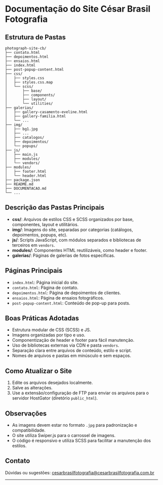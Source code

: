 # Documentação do Site César Brasil Fotografia

## Estrutura de Pastas

```
photograph-site-cb/
├── contato.html
├── depoimentos.html
├── ensaios.html
├── index.html
├── post-popup-content.html
├── css/
│   ├── styles.css
│   ├── styles.css.map
│   └── scss/
│       ├── base/
│       ├── components/
│       ├── layout/
│       └── utilities/
├── galerias/
│   ├── gallery-casamento-eveline.html
│   ├── gallery-familia.html
│   └── ...
├── img/
│   ├── bg1.jpg
│   ├── ...
│   ├── catalogos/
│   ├── depoimentos/
│   └── popups/
├── js/
│   ├── main.js
│   ├── modules/
│   └── vendors/
├── modules/
│   ├── footer.html
│   └── header.html
├── package.json
├── README.md
├── DOCUMENTACAO.md
└── ...
```

## Descrição das Pastas Principais

- **css/**: Arquivos de estilos CSS e SCSS organizados por base, componentes, layout e utilitários.
- **img/**: Imagens do site, separadas por categorias (catálogos, depoimentos, popups, etc).
- **js/**: Scripts JavaScript, com módulos separados e bibliotecas de terceiros em `vendors`.
- **modules/**: Componentes HTML reutilizáveis, como header e footer.
- **galerias/**: Páginas de galerias de fotos específicas.

## Páginas Principais
- `index.html`: Página inicial do site.
- `contato.html`: Página de contato.
- `depoimentos.html`: Página de depoimentos de clientes.
- `ensaios.html`: Página de ensaios fotográficos.
- `post-popup-content.html`: Conteúdo de pop-up para posts.

## Boas Práticas Adotadas
- Estrutura modular de CSS (SCSS) e JS.
- Imagens organizadas por tipo e uso.
- Componentização de header e footer para fácil manutenção.
- Uso de bibliotecas externas via CDN e pasta `vendors`.
- Separação clara entre arquivos de conteúdo, estilo e script.
- Nomes de arquivos e pastas em minúsculo e sem espaços.

## Como Atualizar o Site
1. Edite os arquivos desejados localmente.
2. Salve as alterações.
3. Use a extensão/configuração de FTP para enviar os arquivos para o servidor HostGator (diretório `public_html`).

## Observações
- As imagens devem estar no formato `.jpg` para padronização e compatibilidade.
- O site utiliza Swiper.js para o carrossel de imagens.
- O código é responsivo e utiliza SCSS para facilitar a manutenção dos estilos.

## Contato
Dúvidas ou sugestões: cesarbrasilfotografia@cesarbrasilfotografia.com.br

---